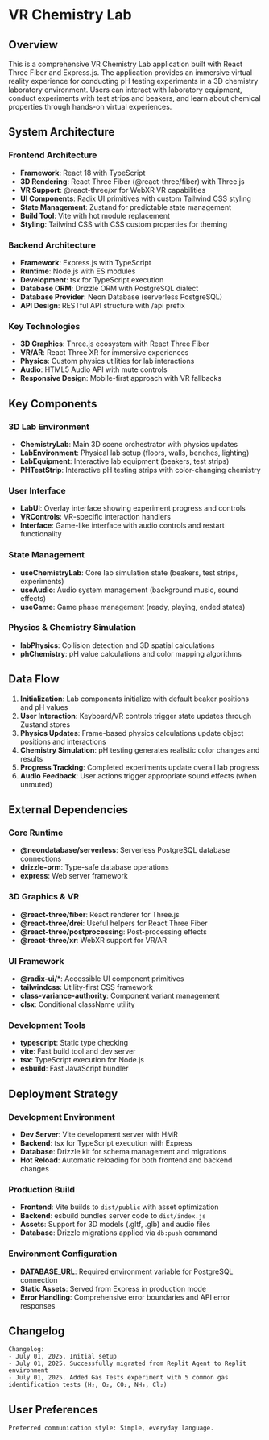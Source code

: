 # VR Chemistry Lab

## Overview

This is a comprehensive VR Chemistry Lab application built with React Three Fiber and Express.js. The application provides an immersive virtual reality experience for conducting pH testing experiments in a 3D chemistry laboratory environment. Users can interact with laboratory equipment, conduct experiments with test strips and beakers, and learn about chemical properties through hands-on virtual experiences.

## System Architecture

### Frontend Architecture
- **Framework**: React 18 with TypeScript
- **3D Rendering**: React Three Fiber (@react-three/fiber) with Three.js
- **VR Support**: @react-three/xr for WebXR VR capabilities
- **UI Components**: Radix UI primitives with custom Tailwind CSS styling
- **State Management**: Zustand for predictable state management
- **Build Tool**: Vite with hot module replacement
- **Styling**: Tailwind CSS with CSS custom properties for theming

### Backend Architecture
- **Framework**: Express.js with TypeScript
- **Runtime**: Node.js with ES modules
- **Development**: tsx for TypeScript execution
- **Database ORM**: Drizzle ORM with PostgreSQL dialect
- **Database Provider**: Neon Database (serverless PostgreSQL)
- **API Design**: RESTful API structure with /api prefix

### Key Technologies
- **3D Graphics**: Three.js ecosystem with React Three Fiber
- **VR/AR**: React Three XR for immersive experiences
- **Physics**: Custom physics utilities for lab interactions
- **Audio**: HTML5 Audio API with mute controls
- **Responsive Design**: Mobile-first approach with VR fallbacks

## Key Components

### 3D Lab Environment
- **ChemistryLab**: Main 3D scene orchestrator with physics updates
- **LabEnvironment**: Physical lab setup (floors, walls, benches, lighting)
- **LabEquipment**: Interactive lab equipment (beakers, test strips)
- **PHTestStrip**: Interactive pH testing strips with color-changing chemistry

### User Interface
- **LabUI**: Overlay interface showing experiment progress and controls
- **VRControls**: VR-specific interaction handlers
- **Interface**: Game-like interface with audio controls and restart functionality

### State Management
- **useChemistryLab**: Core lab simulation state (beakers, test strips, experiments)
- **useAudio**: Audio system management (background music, sound effects)
- **useGame**: Game phase management (ready, playing, ended states)

### Physics & Chemistry Simulation
- **labPhysics**: Collision detection and 3D spatial calculations
- **phChemistry**: pH value calculations and color mapping algorithms

## Data Flow

1. **Initialization**: Lab components initialize with default beaker positions and pH values
2. **User Interaction**: Keyboard/VR controls trigger state updates through Zustand stores
3. **Physics Updates**: Frame-based physics calculations update object positions and interactions
4. **Chemistry Simulation**: pH testing generates realistic color changes and results
5. **Progress Tracking**: Completed experiments update overall lab progress
6. **Audio Feedback**: User actions trigger appropriate sound effects (when unmuted)

## External Dependencies

### Core Runtime
- **@neondatabase/serverless**: Serverless PostgreSQL database connections
- **drizzle-orm**: Type-safe database operations
- **express**: Web server framework

### 3D Graphics & VR
- **@react-three/fiber**: React renderer for Three.js
- **@react-three/drei**: Useful helpers for React Three Fiber
- **@react-three/postprocessing**: Post-processing effects
- **@react-three/xr**: WebXR support for VR/AR

### UI Framework
- **@radix-ui/***: Accessible UI component primitives
- **tailwindcss**: Utility-first CSS framework
- **class-variance-authority**: Component variant management
- **clsx**: Conditional className utility

### Development Tools
- **typescript**: Static type checking
- **vite**: Fast build tool and dev server
- **tsx**: TypeScript execution for Node.js
- **esbuild**: Fast JavaScript bundler

## Deployment Strategy

### Development Environment
- **Dev Server**: Vite development server with HMR
- **Backend**: tsx for TypeScript execution with Express
- **Database**: Drizzle kit for schema management and migrations
- **Hot Reload**: Automatic reloading for both frontend and backend changes

### Production Build
- **Frontend**: Vite builds to `dist/public` with asset optimization
- **Backend**: esbuild bundles server code to `dist/index.js`
- **Assets**: Support for 3D models (.gltf, .glb) and audio files
- **Database**: Drizzle migrations applied via `db:push` command

### Environment Configuration
- **DATABASE_URL**: Required environment variable for PostgreSQL connection
- **Static Assets**: Served from Express in production mode
- **Error Handling**: Comprehensive error boundaries and API error responses

## Changelog

```
Changelog:
- July 01, 2025. Initial setup
- July 01, 2025. Successfully migrated from Replit Agent to Replit environment 
- July 01, 2025. Added Gas Tests experiment with 5 common gas identification tests (H₂, O₂, CO₂, NH₃, Cl₂)
```

## User Preferences

```
Preferred communication style: Simple, everyday language.
```
